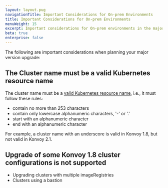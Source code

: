 ```yaml
---
layout: layout.pug
navigationTitle: Important Considerations for On-prem Environments
title: Important Considerations for On-prem Environments
menuWeight: 15
excerpt: Important considerations for On-prem environments in the major version upgrade
beta: true
enterprise: false
---
```


The following are important considerations when planning your major version upgrade:

## The Cluster name must be a valid Kubernetes resource name

The cluster name must be a [valid Kubernetes resource name][kubernetes-resource-name], i.e., it must follow these rules:

- contain no more than 253 characters
- contain only lowercase alphanumeric characters, '-' or '.'
- start with an alphanumeric character
- end with an alphanumeric character

For example, a cluster name with an underscore is valid in Konvoy 1.8, but not valid in Konvoy 2.1.

## Upgrade of some Konvoy 1.8 cluster configurations is not supported

- Upgrading clusters with multiple imageRegistries
- Clusters using a bastion

[kubernetes-resource-name]: https://v1-21.docs.kubernetes.io/docs/concepts/overview/working-with-objects/names/#dns-subdomain-names
